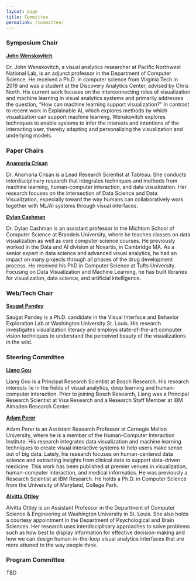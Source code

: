 ```yaml
---
layout: page
title: Committee
permalink: /committee/
---
```


### Symposium Chair

**[John Wenskovitch](https://johnwenskovitch.com/)**

Dr. John Wenskovitch, a visual analytics researcher at Pacific Northwest National Lab, is an adjunct professor in the Department of Computer Science. He received a Ph.D. in computer science from Virginia Tech in 2019 and was a student at the Discovery Analytics Center, advised by Chris North. His current work focuses on the interconnecting roles of visualization and machine learning in visual analytics systems and primarily addresses the question, “How can machine learning support visualization?”  In contrast to recent work in Explainable AI, which explores methods by which visualization can support machine learning, Wenskovitch explores techniques to enable systems to infer the interests and intentions of the interacting user, thereby adapting and personalizing the visualization and underlying models.


### Paper Chairs

**[Anamaria Crisan](https://amcrisan.github.io/)**

Dr. Anamaria Crisan is a Lead Research Scientist at Tableau.  She conducts interdisciplinary research that integrates techniques and methods from machine learning, human-computer interaction, and data visualization. Her research focuses on the intersection of Data Science and Data Visualization, especially toward the way humans can collaboratively work together with ML/AI systems through visual interfaces.


**[Dylan Cashman](https://dylancashman.github.io/)**

Dr. Dylan Cashman is an assistant professor in the Michtom School of Computer Science at Brandeis University, where he teaches classes on data visualization as well as core computer science courses. He previously worked in the Data and AI division at Novartis, in Cambridge MA. As a senior expert in data science and advanced visual analytics, he had an impact on many projects through all phases of the drug development process. He received his PhD in Computer Science at Tufts University. Focusing on Data Visualization and Machine Learning, he has built libraries for visualization, data science, and artificial intelligence.



### Web/Tech Chair

**[Saugat Pandey](https://iamsaugatpandey.github.io/)** 

Saugat Pandey is a Ph.D. candidate in the Visual Interface and Behavior Exploration Lab at Washington University St. Louis. His research investigates visualization literacy and employs state-of-the-art computer vision techniques to understand the perceived beauty of the visualizations in the wild. 




### Steering Committee

**[Liang Gou](https://scholar.google.com/citations?user=x3VK0fAAAAAJ&hl=en)**  
 
Liang Gou is a Principal Research Scientist at Bosch Research. His research interests lie in the fields of visual analytics, deep learning and human-computer interaction. Prior to joining Bosch Research, Liang was a Principal Research Scientist at Visa Research and a Research Staff Member at IBM Almaden Research Center.

**[Adam Perer](http://perer.org/)**  
 
Adam Perer is an Assistant Research Professor at Carnegie Mellon University, where he is a member of the Human-Computer Interaction Institute. His research integrates data visualization and machine learning techniques to create visual interactive systems to help users make sense out of big data. Lately, his research focuses on human-centered data science and extracting insights from clinical data to support data-driven medicine. This work has been published at premier venues in visualization, human-computer interaction, and medical informatics. He was previously a Research Scientist at IBM Research. He holds a Ph.D. in Computer Science from the University of Maryland, College Park.

**[Alvitta Ottley](http://visualdata.wustl.edu)**

Alvitta Ottley is an Assistant Professor in the Department of Computer Science & Engineering at Washington University in St. Louis. She also holds a courtesy appointment in the Department of Psychological and Brain Sciences. Her research uses interdisciplinary approaches to solve problems such as how best to display information for effective decision-making and how we can design human-in-the-loop visual analytics interfaces that are more attuned to the way people think.



### Program Committee 

TBD
